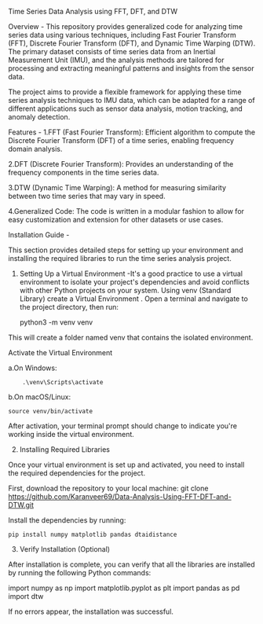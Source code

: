 Time Series Data Analysis using FFT, DFT, and DTW

Overview -
This repository provides generalized code for analyzing time series data using various techniques, including Fast Fourier Transform (FFT), Discrete Fourier Transform (DFT), and Dynamic Time Warping (DTW). The primary dataset consists of time series data from an Inertial Measurement Unit (IMU), and the analysis methods are tailored for processing and extracting meaningful patterns and insights from the sensor data.

The project aims to provide a flexible framework for applying these time series analysis techniques to IMU data, which can be adapted for a range of different applications such as sensor data analysis, motion tracking, and anomaly detection.


Features -
1.FFT (Fast Fourier Transform): Efficient algorithm to compute the Discrete Fourier Transform (DFT) of a time series, enabling frequency domain analysis.

2.DFT (Discrete Fourier Transform): Provides an understanding of the frequency components in the time series data.

3.DTW (Dynamic Time Warping): A method for measuring similarity between two time series that may vary in speed.

4.Generalized Code: The code is written in a modular fashion to allow for easy customization and extension for other datasets or use cases.


Installation Guide -

This section provides detailed steps for setting up your environment and installing the required libraries to run the time series analysis project.
1. Setting Up a Virtual Environment -It's a good practice to use a virtual environment to isolate your project's dependencies and avoid conflicts with other Python projects on your system. Using venv (Standard Library) create a Virtual Environment . Open a terminal and navigate to the project directory, then run:

   python3 -m venv venv

This will create a folder named venv that contains the isolated environment.

Activate the Virtual Environment

a.On Windows:

        .\venv\Scripts\activate

b.On macOS/Linux:

    source venv/bin/activate

After activation, your terminal prompt should change to indicate you're working inside the virtual environment.



2. Installing Required Libraries

Once your virtual environment is set up and activated, you need to install the required dependencies for the project.

First, download the repository to your local machine:
   git clone https://github.com/Karanveer69/Data-Analysis-Using-FFT-DFT-and-DTW.git

Install the dependencies by running:

    pip install numpy matplotlib pandas dtaidistance


3. Verify Installation (Optional)

After installation is complete, you can verify that all the libraries are installed by running the following Python commands:

import numpy as np
import matplotlib.pyplot as plt
import pandas as pd
import dtw

If no errors appear, the installation was successful. 
